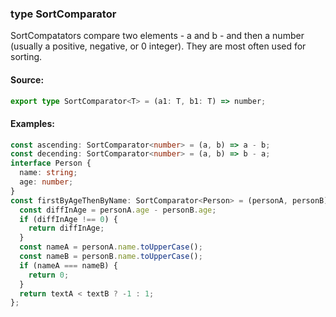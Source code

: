 ### type SortComparator

SortCompatators compare two elements - a and b - and then a number (usually a
positive, negative, or 0 integer). They are most often used for sorting.

#### Source:

```typescript
export type SortComparator<T> = (a1: T, b1: T) => number;
```

#### Examples:

```typescript
const ascending: SortComparator<number> = (a, b) => a - b;
const decending: SortComparator<number> = (a, b) => b - a;
interface Person {
  name: string;
  age: number;
}
const firstByAgeThenByName: SortComparator<Person> = (personA, personB) => {
  const diffInAge = personA.age - personB.age;
  if (diffInAge !== 0) {
    return diffInAge;
  }
  const nameA = personA.name.toUpperCase();
  const nameB = personB.name.toUpperCase();
  if (nameA === nameB) {
    return 0;
  }
  return textA < textB ? -1 : 1;
};
```
